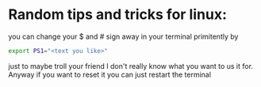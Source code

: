 # Random tips and tricks for linux:
you can change your $ and # sign away in your terminal primitently by
```bash
export PS1="<text you like>"
``` 
just to maybe troll your friend I don't really know what you want to us it for.
Anyway if you want to reset it you can just restart the terminal
